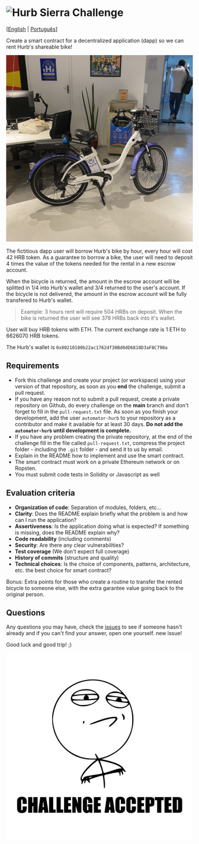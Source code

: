 # <img src="https://avatars1.githubusercontent.com/u/7063040?v=4&s=200.jpg" alt="Hurb" width="24" /> Sierra Challenge

[[English](README.md) | [Português](README.pt.md)]

Create a smart contract for a decentralized application (dapp) so we can rent Hurb's shareable bike!

<p align="center">
 <img src="hurb-bike.jpg" alt="Hurb's Bike" />
</p>

The fictitious dapp user will borrow Hurb's bike by hour, every hour will cost 42 HRB token. As a guarantee to borrow a bike, the user will need to deposit 4 times the value of the tokens needed for the rental in a new escrow account.

When the bicycle is returned, the amount in the escrow account will be splitted in 1/4 into Hurb's wallet and 3/4 returned to the user's account. If the bicycle is not delivered, the amount in the escrow account will be fully transfered to Hurb's wallet.

> Example: 3 hours rent will require 504 HRBs on deposit. When the bike is returned the user will see 378 HRBs back into it's wallet.

User will buy HRB tokens with ETH. The current exchange rate is 1 ETH to 6626070 HRB tokens.

The Hurb's wallet is `0x80210180b22ac1762df30Bd0dD6810D3aF8C798a`

## Requirements

-   Fork this challenge and create your project (or workspace) using your version of that repository, as soon as you **end** the challenge, submit a pull request.
-   If you have any reason not to submit a pull request, create a private repository on Github, do every challenge on the **main** branch and don't forget to fill in the `pull-request.txt` file. As soon as you finish your development, add the user `automator-hurb` to your repository as a contributor and make it available for at least 30 days. **Do not add the `automator-hurb` until development is complete.**
-   If you have any problem creating the private repository, at the end of the challenge fill in the file called `pull-request.txt`, compress the project folder - including the `.git` folder - and send it to us by email.
-   Explain in the README how to implement and use the smart contract.
-   The smart contract must work on a private Ethereum network or on Ropsten.
-   You must submit code tests in Solidity or Javascript as well

## Evaluation criteria

-   **Organization of code**: Separation of modules, folders, etc...
-   **Clarity**: Does the README explain briefly what the problem is and how can I run the application?
-   **Assertiveness**: Is the application doing what is expected? If something is missing, does the README explain why?
-   **Code readability** (including comments)
-   **Security**: Are there any clear vulnerabilities?
-   **Test coverage** (We don't expect full coverage)
-   **History of commits** (structure and quality)
-   **Technical choices**: Is the choice of components, patterns, architecture, etc. the best choice for smart contract?

Bonus: Extra points for those who create a routine to transfer the rented bicycle to someone else, with the extra garantee value going back to the original person.

## Questions

Any questions you may have, check the [issues](https://github.com/HurbCom/challenge-sierra/issues) to see if someone hasn't already and if you can't find your answer, open one yourself. new issue!

Good luck and good trip! ;)

<p align="center">
 <img src="ca.jpg" alt="Challange accepted" />
</p>
